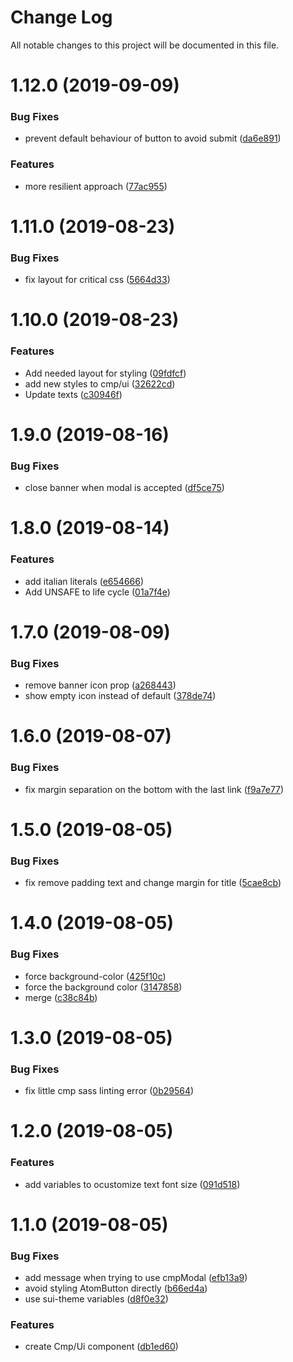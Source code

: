 # Change Log

All notable changes to this project will be documented in this file.

<a name="1.12.0"></a>
# 1.12.0 (2019-09-09)


### Bug Fixes

* prevent default behaviour of button to avoid submit ([da6e891](https://github.com/SUI-Components/schibsted-spain-components/commit/da6e891))


### Features

* more resilient approach ([77ac955](https://github.com/SUI-Components/schibsted-spain-components/commit/77ac955))



<a name="1.11.0"></a>
# 1.11.0 (2019-08-23)


### Bug Fixes

* fix layout for critical css ([5664d33](https://github.com/SUI-Components/schibsted-spain-components/commit/5664d33))



<a name="1.10.0"></a>
# 1.10.0 (2019-08-23)


### Features

* Add needed layout for styling ([09fdfcf](https://github.com/SUI-Components/schibsted-spain-components/commit/09fdfcf))
* add new styles to cmp/ui ([32622cd](https://github.com/SUI-Components/schibsted-spain-components/commit/32622cd))
* Update texts ([c30946f](https://github.com/SUI-Components/schibsted-spain-components/commit/c30946f))



<a name="1.9.0"></a>
# 1.9.0 (2019-08-16)


### Bug Fixes

* close banner when modal is accepted ([df5ce75](https://github.com/SUI-Components/schibsted-spain-components/commit/df5ce75))



<a name="1.8.0"></a>
# 1.8.0 (2019-08-14)


### Features

* add italian literals ([e654666](https://github.com/SUI-Components/schibsted-spain-components/commit/e654666))
* Add UNSAFE to life cycle ([01a7f4e](https://github.com/SUI-Components/schibsted-spain-components/commit/01a7f4e))



<a name="1.7.0"></a>
# 1.7.0 (2019-08-09)


### Bug Fixes

* remove banner icon prop ([a268443](https://github.com/SUI-Components/schibsted-spain-components/commit/a268443))
* show empty icon instead of default ([378de74](https://github.com/SUI-Components/schibsted-spain-components/commit/378de74))



<a name="1.6.0"></a>
# 1.6.0 (2019-08-07)


### Bug Fixes

* fix margin separation on the bottom with the last link ([f9a7e77](https://github.com/SUI-Components/schibsted-spain-components/commit/f9a7e77))



<a name="1.5.0"></a>
# 1.5.0 (2019-08-05)


### Bug Fixes

* fix remove padding text and change margin for title ([5cae8cb](https://github.com/SUI-Components/schibsted-spain-components/commit/5cae8cb))



<a name="1.4.0"></a>
# 1.4.0 (2019-08-05)


### Bug Fixes

* force background-color ([425f10c](https://github.com/SUI-Components/schibsted-spain-components/commit/425f10c))
* force the background color ([3147858](https://github.com/SUI-Components/schibsted-spain-components/commit/3147858))
* merge ([c38c84b](https://github.com/SUI-Components/schibsted-spain-components/commit/c38c84b))



<a name="1.3.0"></a>
# 1.3.0 (2019-08-05)


### Bug Fixes

* fix little cmp sass linting error ([0b29564](https://github.com/SUI-Components/schibsted-spain-components/commit/0b29564))



<a name="1.2.0"></a>
# 1.2.0 (2019-08-05)


### Features

* add variables to ocustomize text font size ([091d518](https://github.com/SUI-Components/schibsted-spain-components/commit/091d518))



<a name="1.1.0"></a>
# 1.1.0 (2019-08-05)


### Bug Fixes

* add message when trying to use cmpModal ([efb13a9](https://github.com/SUI-Components/schibsted-spain-components/commit/efb13a9))
* avoid styling AtomButton directly ([b66ed4a](https://github.com/SUI-Components/schibsted-spain-components/commit/b66ed4a))
* use sui-theme variables ([d8f0e32](https://github.com/SUI-Components/schibsted-spain-components/commit/d8f0e32))


### Features

* create Cmp/Ui component ([db1ed60](https://github.com/SUI-Components/schibsted-spain-components/commit/db1ed60))



